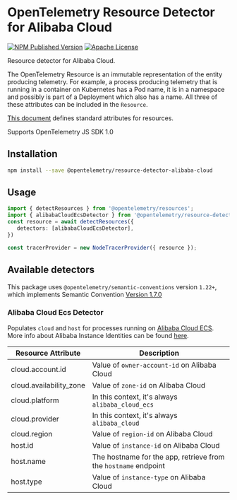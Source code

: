 # OpenTelemetry Resource Detector for Alibaba Cloud

[![NPM Published Version][npm-img]][npm-url]
[![Apache License][license-image]][license-url]

Resource detector for Alibaba Cloud.

The OpenTelemetry Resource is an immutable representation of the entity producing telemetry. For example, a process producing telemetry that is running in a container on Kubernetes has a Pod name, it is in a namespace and possibly is part of a Deployment which also has a name. All three of these attributes can be included in the `Resource`.

[This document][resource-semantic_conventions] defines standard attributes for resources.

Supports OpenTelemetry JS SDK 1.0

## Installation

```bash
npm install --save @opentelemetry/resource-detector-alibaba-cloud
```

## Usage

```typescript
import { detectResources } from '@opentelemetry/resources';
import { alibabaCloudEcsDetector } from '@opentelemetry/resource-detector-alibaba-cloud'
const resource = await detectResources({
   detectors: [alibabaCloudEcsDetector],
})

const tracerProvider = new NodeTracerProvider({ resource });
```

## Available detectors

This package uses `@opentelemetry/semantic-conventions` version `1.22+`, which implements Semantic Convention [Version 1.7.0](https://github.com/open-telemetry/opentelemetry-specification/blob/v1.7.0/semantic_conventions/README.md)

### Alibaba Cloud Ecs Detector

Populates `cloud` and `host` for processes running on [Alibaba Cloud ECS](https://www.alibabacloud.com/product/ecs). More info about Alibaba Instance Identities can be found [here](https://www.alibabacloud.com/help/en/ecs/user-guide/use-instance-identities).

| Resource Attribute      |  Description                                                    |
|-------------------------|-----------------------------------------------------------------|
| cloud.account.id        | Value of `owner-account-id` on Alibaba Cloud                    |
| cloud.availability_zone | Value of `zone-id` on Alibaba Cloud                             |
| cloud.platform          | In this context, it's always `alibaba_cloud_ecs`                |
| cloud.provider          | In this context, it's always `alibaba_cloud`                    |
| cloud.region            | Value of `region-id` on Alibaba Cloud                           |
| host.id                 | Value of `instance-id` on Alibaba Cloud                         |
| host.name               | The hostname for the app, retrieve from the `hostname` endpoint |
| host.type               | Value of `instance-type` on Alibaba Cloud                       |

[resource-semantic_conventions]: https://github.com/open-telemetry/opentelemetry-specification/tree/master/specification/resource/semantic_conventions
[license-url]: https://github.com/open-telemetry/opentelemetry-js-contrib/blob/master/LICENSE
[license-image]: https://img.shields.io/badge/license-Apache_2.0-green.svg?style=flat
[npm-url]: https://www.npmjs.com/package/@opentelemetry/resource-detector-alibaba-cloud
[npm-img]: https://img.shields.io/npm/v/%40opentelemetry%2Fresource-detector-alibaba-cloud.svg
